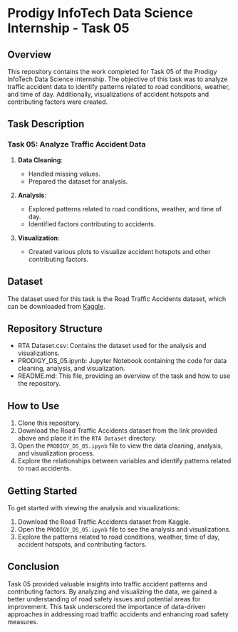 # Prodigy InfoTech Data Science Internship - Task 05

## Overview
This repository contains the work completed for Task 05 of the Prodigy InfoTech Data Science internship. The objective of this task was to analyze traffic accident data to identify patterns related to road conditions, weather, and time of day. Additionally, visualizations of accident hotspots and contributing factors were created.

## Task Description
### Task 05: Analyze Traffic Accident Data
1. **Data Cleaning**:
   - Handled missing values.
   - Prepared the dataset for analysis.

2. **Analysis**:
   - Explored patterns related to road conditions, weather, and time of day.
   - Identified factors contributing to accidents.

3. **Visualization**:
   - Created various plots to visualize accident hotspots and other contributing factors.

## Dataset
The dataset used for this task is the Road Traffic Accidents dataset, which can be downloaded from [Kaggle](https://www.kaggle.com/datasets/saurabhshahane/road-traffic-accidents).

## Repository Structure

- RTA Dataset.csv: Contains the dataset used for the analysis and visualizations.
- PRODIGY_DS_05.ipynb: Jupyter Notebook containing the code for data cleaning, analysis, and visualization.
- README.md: This file, providing an overview of the task and how to use the repository.

## How to Use
1. Clone this repository.
2. Download the Road Traffic Accidents dataset from the link provided above and place it in the `RTA Dataset` directory.
3. Open the `PRODIGY_DS_05.ipynb` file to view the data cleaning, analysis, and visualization process.
4. Explore the relationships between variables and identify patterns related to road accidents.

## Getting Started

To get started with viewing the analysis and visualizations:

1. Download the Road Traffic Accidents dataset from Kaggle.
2. Open the `PRODIGY_DS_05.ipynb` file to see the analysis and visualizations.
3. Explore the patterns related to road conditions, weather, time of day, accident hotspots, and contributing factors.

## Conclusion
Task 05 provided valuable insights into traffic accident patterns and contributing factors. By analyzing and visualizing the data, we gained a better understanding of road safety issues and potential areas for improvement. This task underscored the importance of data-driven approaches in addressing road traffic accidents and enhancing road safety measures.